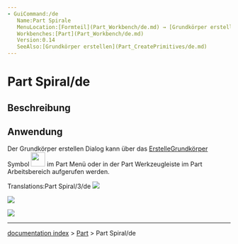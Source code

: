 ```yaml
---
- GuiCommand:/de
   Name:Part Spirale
   MenuLocation:[Formteil](Part_Workbench/de.md) → [Grundkörper erstellen...](Part_CreatePrimitives/de.md) → Spirale
   Workbenches:[Part](Part_Workbench/de.md)
   Version:0.14
   SeeAlso:[Grundkörper erstellen](Part_CreatePrimitives/de.md)
---
```


# Part Spiral/de


</div>

## Beschreibung

## Anwendung


<div class="mw-translate-fuzzy">

Der Grundkörper erstellen Dialog kann über das [ErstelleGrundkörper](Part_CreatePrimitives/de.md) Symbol <img alt="" src=images/Part_CreatePrimitives.svg  style="width:32px;"> im Part Menü oder in der Part Werkzeugleiste im Part Arbeitsbereich aufgerufen werden.


</div>

Translations:Part Spiral/3/de ![](images/SpiralDefault_it.png )

![](images/Spiral_x45_it.png )

![](images/Spiral_y45_it.png )

---
[documentation index](../README.md) > [Part](Part_Workbench.md) > Part Spiral/de
